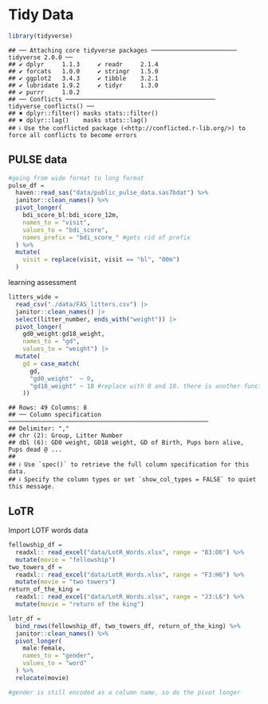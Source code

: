 Tidy Data
================

``` r
library(tidyverse)
```

    ## ── Attaching core tidyverse packages ──────────────────────── tidyverse 2.0.0 ──
    ## ✔ dplyr     1.1.3     ✔ readr     2.1.4
    ## ✔ forcats   1.0.0     ✔ stringr   1.5.0
    ## ✔ ggplot2   3.4.3     ✔ tibble    3.2.1
    ## ✔ lubridate 1.9.2     ✔ tidyr     1.3.0
    ## ✔ purrr     1.0.2     
    ## ── Conflicts ────────────────────────────────────────── tidyverse_conflicts() ──
    ## ✖ dplyr::filter() masks stats::filter()
    ## ✖ dplyr::lag()    masks stats::lag()
    ## ℹ Use the conflicted package (<http://conflicted.r-lib.org/>) to force all conflicts to become errors

## PULSE data

``` r
#going from wide format to long format
pulse_df =
  haven::read_sas("data/public_pulse_data.sas7bdat") %>% 
  janitor::clean_names() %>% 
  pivot_longer(
    bdi_score_bl:bdi_score_12m,
    names_to = "visit",
    values_to = "bdi_score", 
    names_prefix = "bdi_score_" #gets rid of prefix
  ) %>% 
  mutate(
    visit = replace(visit, visit == "bl", "00m")
  )
```

learning assessment

``` r
litters_wide = 
  read_csv("./data/FAS_litters.csv") |>
  janitor::clean_names() |>
  select(litter_number, ends_with("weight")) |> 
  pivot_longer(
    gd0_weight:gd18_weight,
    names_to = "gd", 
    values_to = "weight") |> 
  mutate(
    gd = case_match(
      gd,
      "gd0_weight"  ~ 0,
      "gd18_weight" ~ 18 #replace with 0 and 18. there is another function called case_when
    ))
```

    ## Rows: 49 Columns: 8
    ## ── Column specification ────────────────────────────────────────────────────────
    ## Delimiter: ","
    ## chr (2): Group, Litter Number
    ## dbl (6): GD0 weight, GD18 weight, GD of Birth, Pups born alive, Pups dead @ ...
    ## 
    ## ℹ Use `spec()` to retrieve the full column specification for this data.
    ## ℹ Specify the column types or set `show_col_types = FALSE` to quiet this message.

## LoTR

Import LOTF words data

``` r
fellowship_df = 
  readxl:: read_excel("data/LotR_Words.xlsx", range = "B3:D6") %>% 
  mutate(movie = "fellowship")
two_towers_df = 
  readxl:: read_excel("data/LotR_Words.xlsx", range = "F3:H6") %>% 
  mutate(movie = "two towers")
return_of_the_king = 
  readxl:: read_excel("data/LotR_Words.xlsx", range = "J3:L6") %>% 
  mutate(movie = "return of the king")

lotr_df = 
  bind_rows(fellowship_df, two_towers_df, return_of_the_king) %>% 
  janitor::clean_names() %>% 
  pivot_longer(
    male:female,
    names_to = "gender",
    values_to = "word"
  ) %>% 
  relocate(movie)

#gender is still encoded as a column name, so do the pivot longer
```
